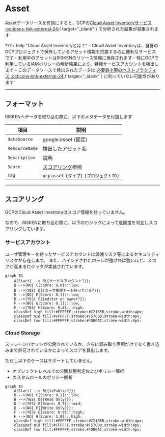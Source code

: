 # Asset

Assetデータソースを有効にすると、GCPの[Cloud Asset Inventoryサービス :octicons-link-external-24:](https://cloud.google.com/asset-inventory/docs/overview){ target="_blank" } で分析された結果が収集されます

???+ help "Cloud Asset Inventoryとは？"
    - Cloud Asset Inventoryは、自身のGCPプロジェクトで保有しているアセット情報を把握するのに便利なサービスです
        - 利用中のアセットはRISKENのリソース情報に保存されます
    - 特にGCPで利用しているIAMポリシーの解析結果により、特権サービスアカウントを検出します
        - このデータソースで検出されたデータは [必要最小限のベストプラクティス :octicons-link-external-24:](https://cloud.google.com/iam/docs/using-iam-securely){ target="_blank" } に則っていない可能性があります

---

## フォーマット

RISKENへデータを取り込む際に、以下のメタデータを付加します

| 項目            | 説明                                      |
| -------------- | ---------------------------------------- |
| `DataSource`   | google:asset (固定)                       |
| `ResourceName` | 検出したアセット名                          |
| `Description`  | 説明                                      |
| `Score`        | [スコアリング](/google/asset/#_2)参照        |
| `Tag`          | `gcp` `asset` `{タイプ}` `{プロジェクトID}` |

---

## スコアリング

GCPのCloud Asset Inventoryはスコア情報を持っていません。

なので、RISKENに取り込む際に、以下のロジックによって危険度を判定しスコアリングしています。

### サービスアカウント

ユーザ管理キーを持ったサービスアカウントは漏洩リスク等によるセキュリティリスクが存在します。
また、バインドされたロールが強ければ強いほど、スコアが高まるロジックが実装されています。

```mermaid
graph TD
    A[Start] --> B{{サービスアカウント?}};
    B -->|NO| C[Score: 0.0]:::low;
    B -->|YES| D{{ユーザ管理キーも持っている?}};
    D -->|NO| E[Score: 0.1]:::low;
    D -->|YES| F{{editor or owner?}};
    F -->|NO| G[Score: 0.1]:::low;
    F -->|YES| H[Score: 0.8]:::high;
    classDef high fill:#FFFFFF,stroke:#C2185B,stroke-width:4px;
    classDef mid fill:#FFFFFF,stroke:#F57C00,stroke-width:4px;
    classDef low fill:#FFFFFF,stroke:#4DB6AC,stroke-width:4px;
```

### Cloud Storage

ストレージバケットが公開されているか、さらに読み取り専用だけでなく書き込みまで許可されているかによってスコアを算出します。

ただし以下のケースはサポートしていません。

- オブジェクトレベルでの公開状態判定およびポリシー解析
- カスタムロールのポリシー解析

```mermaid
graph TD
    A[Start] --> B{{isPublic?}};
    B -->|NO| C[Score: 0.1]:::low;
    B -->|YES| D{{Read Only?}};
    D -->|YES| E[Score: 0.7]:::mid;
    D -->|NO| F{{Write Only?}};
    F -->|YES| G[Score: 0.9]:::high;
    F -->|NO| H[Score: 1.0]:::high;
    classDef high fill:#FFFFFF,stroke:#C2185B,stroke-width:4px;
    classDef mid fill:#FFFFFF,stroke:#F57C00,stroke-width:4px;
    classDef low fill:#FFFFFF,stroke:#4DB6AC,stroke-width:4px;
```
